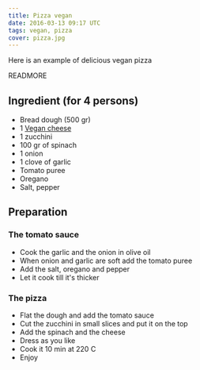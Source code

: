 ```yaml
---
title: Pizza vegan
date: 2016-03-13 09:17 UTC
tags: vegan, pizza
cover: pizza.jpg
---
```


Here is an example of delicious vegan pizza 

READMORE

## Ingredient (for 4 persons)

* Bread dough (500 gr)
* 1 [Vegan cheese](/2016/03/13/vegan-cheese/)
* 1 zucchini
* 100 gr of spinach
* 1 onion 
* 1 clove of garlic
* Tomato puree
* Oregano
* Salt, pepper 

## Preparation

### The tomato sauce

* Cook the garlic and the onion in olive oil
* When onion and garlic are soft add the tomato puree 
* Add the salt, oregano and pepper 
* Let it cook till it's thicker

### The pizza

* Flat the dough and add the tomato sauce
* Cut the zucchini in small slices and put it on the top
* Add the spinach and the cheese
* Dress as you like
* Cook it 10 min at 220 C
* Enjoy 

